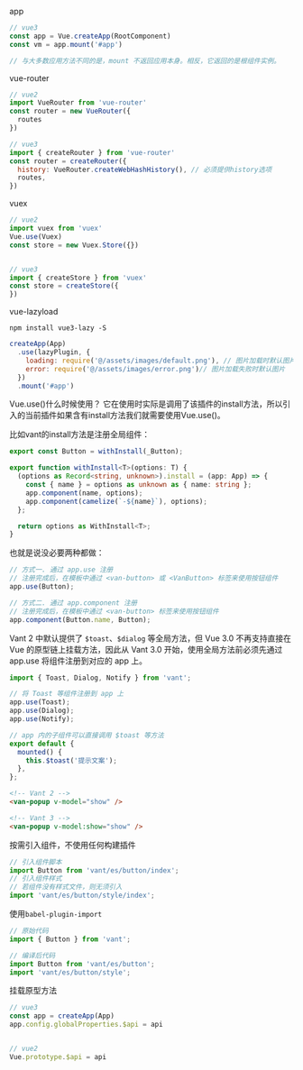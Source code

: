 app

```js
// vue3
const app = Vue.createApp(RootComponent)
const vm = app.mount('#app')

// 与大多数应用方法不同的是，mount 不返回应用本身。相反，它返回的是根组件实例。
```

vue-router

```js
// vue2
import VueRouter from 'vue-router'
const router = new VueRouter({
  routes 
})

// vue3
import { createRouter } from 'vue-router'
const router = createRouter({
  history: VueRouter.createWebHashHistory(), // 必须提供history选项
  routes, 
})
```


vuex

```js
// vue2
import vuex from 'vuex'
Vue.use(Vuex)
const store = new Vuex.Store({})


// vue3
import { createStore } from 'vuex'
const store = createStore({
})
```

vue-lazyload

```
npm install vue3-lazy -S
```

```js
createApp(App)
  .use(lazyPlugin, {
    loading: require('@/assets/images/default.png'), // 图片加载时默认图片
    error: require('@/assets/images/error.png')// 图片加载失败时默认图片
  })
  .mount('#app')
```

Vue.use()什么时候使用？
它在使用时实际是调用了该插件的install方法，所以引入的当前插件如果含有install方法我们就需要使用Vue.use()。

比如vant的install方法是注册全局组件：

```ts
export const Button = withInstall(_Button);

export function withInstall<T>(options: T) {
  (options as Record<string, unknown>).install = (app: App) => {
    const { name } = options as unknown as { name: string };
    app.component(name, options);
    app.component(camelize(`-${name}`), options);
  };

  return options as WithInstall<T>;
}
```

也就是说没必要两种都做：

```js
// 方式一. 通过 app.use 注册
// 注册完成后，在模板中通过 <van-button> 或 <VanButton> 标签来使用按钮组件
app.use(Button);

// 方式二. 通过 app.component 注册
// 注册完成后，在模板中通过 <van-button> 标签来使用按钮组件
app.component(Button.name, Button);
```


Vant 2 中默认提供了 `$toast`、`$dialog` 等全局方法，但 Vue 3.0 不再支持直接在 Vue 的原型链上挂载方法，因此从 Vant 3.0 开始，使用全局方法前必须先通过 app.use 将组件注册到对应的 app 上。

```js
import { Toast, Dialog, Notify } from 'vant';

// 将 Toast 等组件注册到 app 上
app.use(Toast);
app.use(Dialog);
app.use(Notify);

// app 内的子组件可以直接调用 $toast 等方法
export default {
  mounted() {
    this.$toast('提示文案');
  },
};
```

```html
<!-- Vant 2 -->
<van-popup v-model="show" />

<!-- Vant 3 -->
<van-popup v-model:show="show" />
```

按需引入组件，不使用任何构建插件

```js
// 引入组件脚本
import Button from 'vant/es/button/index';
// 引入组件样式
// 若组件没有样式文件，则无须引入
import 'vant/es/button/style/index';
```

使用`babel-plugin-import`

```js
// 原始代码
import { Button } from 'vant';

// 编译后代码
import Button from 'vant/es/button';
import 'vant/es/button/style';
```

挂载原型方法

```js
// vue3
const app = createApp(App)
app.config.globalProperties.$api = api


// vue2
Vue.prototype.$api = api 
```


